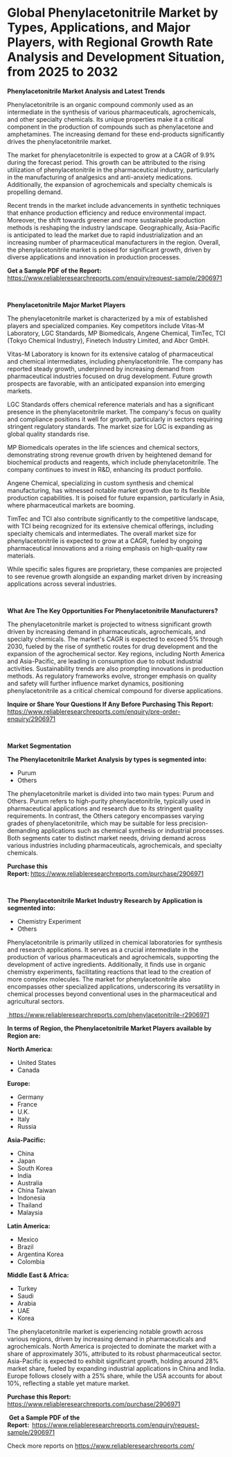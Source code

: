 <p><h1>Global Phenylacetonitrile Market by Types, Applications, and Major Players, with Regional Growth Rate Analysis and Development Situation, from 2025 to 2032</h1></p><p><strong>Phenylacetonitrile Market Analysis and Latest Trends</strong></p>
<p><p>Phenylacetonitrile is an organic compound commonly used as an intermediate in the synthesis of various pharmaceuticals, agrochemicals, and other specialty chemicals. Its unique properties make it a critical component in the production of compounds such as phenylacetone and amphetamines. The increasing demand for these end-products significantly drives the phenylacetonitrile market.</p><p>The market for phenylacetonitrile is expected to grow at a CAGR of 9.9% during the forecast period. This growth can be attributed to the rising utilization of phenylacetonitrile in the pharmaceutical industry, particularly in the manufacturing of analgesics and anti-anxiety medications. Additionally, the expansion of agrochemicals and specialty chemicals is propelling demand.</p><p>Recent trends in the market include advancements in synthetic techniques that enhance production efficiency and reduce environmental impact. Moreover, the shift towards greener and more sustainable production methods is reshaping the industry landscape. Geographically, Asia-Pacific is anticipated to lead the market due to rapid industrialization and an increasing number of pharmaceutical manufacturers in the region. Overall, the phenylacetonitrile market is poised for significant growth, driven by diverse applications and innovation in production processes.</p></p>
<p><strong>Get a Sample PDF of the Report:&nbsp;</strong> <a href="https://www.reliableresearchreports.com/enquiry/request-sample/2906971?utm_campaign=3110&utm_medium=2&utm_source=Github&utm_content=ia&utm_term=12032025&utm_id=phenylacetonitrile">https://www.reliableresearchreports.com/enquiry/request-sample/2906971</a></p>
<p>&nbsp;</p>
<p><strong>Phenylacetonitrile Major Market Players</strong></p>
<p><p>The phenylacetonitrile market is characterized by a mix of established players and specialized companies. Key competitors include Vitas-M Laboratory, LGC Standards, MP Biomedicals, Angene Chemical, TimTec, TCI (Tokyo Chemical Industry), Finetech Industry Limited, and Abcr GmbH.</p><p>Vitas-M Laboratory is known for its extensive catalog of pharmaceutical and chemical intermediates, including phenylacetonitrile. The company has reported steady growth, underpinned by increasing demand from pharmaceutical industries focused on drug development. Future growth prospects are favorable, with an anticipated expansion into emerging markets.</p><p>LGC Standards offers chemical reference materials and has a significant presence in the phenylacetonitrile market. The company's focus on quality and compliance positions it well for growth, particularly in sectors requiring stringent regulatory standards. The market size for LGC is expanding as global quality standards rise.</p><p>MP Biomedicals operates in the life sciences and chemical sectors, demonstrating strong revenue growth driven by heightened demand for biochemical products and reagents, which include phenylacetonitrile. The company continues to invest in R&D, enhancing its product portfolio.</p><p>Angene Chemical, specializing in custom synthesis and chemical manufacturing, has witnessed notable market growth due to its flexible production capabilities. It is poised for future expansion, particularly in Asia, where pharmaceutical markets are booming.</p><p>TimTec and TCI also contribute significantly to the competitive landscape, with TCI being recognized for its extensive chemical offerings, including specialty chemicals and intermediates. The overall market size for phenylacetonitrile is expected to grow at a CAGR, fueled by ongoing pharmaceutical innovations and a rising emphasis on high-quality raw materials.</p><p>While specific sales figures are proprietary, these companies are projected to see revenue growth alongside an expanding market driven by increasing applications across several industries.</p></p>
<p>&nbsp;</p>
<p><strong>What Are The Key Opportunities For Phenylacetonitrile Manufacturers?</strong></p>
<p><p>The phenylacetonitrile market is projected to witness significant growth driven by increasing demand in pharmaceuticals, agrochemicals, and specialty chemicals. The market's CAGR is expected to exceed 5% through 2030, fueled by the rise of synthetic routes for drug development and the expansion of the agrochemical sector. Key regions, including North America and Asia-Pacific, are leading in consumption due to robust industrial activities. Sustainability trends are also prompting innovations in production methods. As regulatory frameworks evolve, stronger emphasis on quality and safety will further influence market dynamics, positioning phenylacetonitrile as a critical chemical compound for diverse applications.</p></p>
<p><strong>Inquire or Share Your Questions If Any Before Purchasing This Report:</strong> <a href="https://www.reliableresearchreports.com/enquiry/pre-order-enquiry/2906971?utm_campaign=3110&utm_medium=2&utm_source=Github&utm_content=ia&utm_term=12032025&utm_id=phenylacetonitrile">https://www.reliableresearchreports.com/enquiry/pre-order-enquiry/2906971</a></p>
<p>&nbsp;</p>
<p><strong>Market Segmentation</strong></p>
<p><strong>The Phenylacetonitrile Market Analysis by types is segmented into:</strong></p>
<p><ul><li>Purum</li><li>Others</li></ul></p>
<p><p>The phenylacetonitrile market is divided into two main types: Purum and Others. Purum refers to high-purity phenylacetonitrile, typically used in pharmaceutical applications and research due to its stringent quality requirements. In contrast, the Others category encompasses varying grades of phenylacetonitrile, which may be suitable for less precision-demanding applications such as chemical synthesis or industrial processes. Both segments cater to distinct market needs, driving demand across various industries including pharmaceuticals, agrochemicals, and specialty chemicals.</p></p>
<p><strong>Purchase this Report:&nbsp;</strong><a href="https://www.reliableresearchreports.com/purchase/2906971?utm_campaign=3110&utm_medium=2&utm_source=Github&utm_content=ia&utm_term=12032025&utm_id=phenylacetonitrile">https://www.reliableresearchreports.com/purchase/2906971</a></p>
<p>&nbsp;</p>
<p><strong>The Phenylacetonitrile Market Industry Research by Application is segmented into:</strong></p>
<p><ul><li>Chemistry Experiment</li><li>Others</li></ul></p>
<p><p>Phenylacetonitrile is primarily utilized in chemical laboratories for synthesis and research applications. It serves as a crucial intermediate in the production of various pharmaceuticals and agrochemicals, supporting the development of active ingredients. Additionally, it finds use in organic chemistry experiments, facilitating reactions that lead to the creation of more complex molecules. The market for phenylacetonitrile also encompasses other specialized applications, underscoring its versatility in chemical processes beyond conventional uses in the pharmaceutical and agricultural sectors.</p></p>
<p><a href="https://www.reliableresearchreports.com/phenylacetonitrile-r2906971?utm_campaign=3110&utm_medium=2&utm_source=Github&utm_content=ia&utm_term=12032025&utm_id=phenylacetonitrile">&nbsp;https://www.reliableresearchreports.com/phenylacetonitrile-r2906971</a></p>
<p><strong>In terms of Region, the Phenylacetonitrile Market Players available by Region are:</strong></p>
<p>
    <p> <strong> North America: </strong>
        <ul>
            <li>United States</li>
            <li>Canada</li>
        </ul>
        </p> 
    <p> <strong> Europe: </strong>
        <ul>
            <li>Germany</li>
            <li>France</li>
            <li>U.K.</li>
            <li>Italy</li>
            <li>Russia</li>
        </ul>
        </p> 
    <p> <strong> Asia-Pacific: </strong>
        <ul>
            <li>China</li>
            <li>Japan</li>
            <li>South Korea</li>
            <li>India</li>
            <li>Australia</li>
            <li>China Taiwan</li>
            <li>Indonesia</li>
            <li>Thailand</li>
            <li>Malaysia</li>
        </ul>
        </p> 
    <p> <strong> Latin America: </strong>
        <ul>
            <li>Mexico</li>
            <li>Brazil</li>
            <li>Argentina Korea</li>
            <li>Colombia</li>
        </ul>
        </p> 
    <p> <strong> Middle East & Africa: </strong>
        <ul>
            <li>Turkey</li>
            <li>Saudi</li>
            <li>Arabia</li>
            <li>UAE</li>
            <li>Korea</li>
        </ul>
    </p>
    </p>
<p><p>The phenylacetonitrile market is experiencing notable growth across various regions, driven by increasing demand in pharmaceuticals and agrochemicals. North America is projected to dominate the market with a share of approximately 30%, attributed to its robust pharmaceutical sector. Asia-Pacific is expected to exhibit significant growth, holding around 28% market share, fueled by expanding industrial applications in China and India. Europe follows closely with a 25% share, while the USA accounts for about 10%, reflecting a stable yet mature market.</p></p>
<p><strong>Purchase this Report: </strong><a href="https://www.reliableresearchreports.com/purchase/2906971?utm_campaign=3110&utm_medium=2&utm_source=Github&utm_content=ia&utm_term=12032025&utm_id=phenylacetonitrile">https://www.reliableresearchreports.com/purchase/2906971</a></p>
<p>&nbsp;<strong>Get a Sample PDF of the Report:&nbsp;&nbsp;</strong><a href="https://www.reliableresearchreports.com/enquiry/request-sample/2906971?utm_campaign=3110&utm_medium=2&utm_source=Github&utm_content=ia&utm_term=12032025&utm_id=phenylacetonitrile">https://www.reliableresearchreports.com/enquiry/request-sample/2906971</a></p>
<p><strong></strong></p>
<p>Check more reports on <a href="https://www.reliableresearchreports.com/?utm_campaign=3110&utm_medium=2&utm_source=Github&utm_content=ia&utm_term=12032025&utm_id=phenylacetonitrile">https://www.reliableresearchreports.com/</a></p>